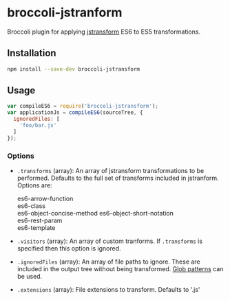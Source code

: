 # broccoli-jstranform

Broccoli plugin for applying [jstransform](https://github.com/facebook/jstransform)
ES6 to ES5 transformations.

## Installation

```bash
npm install --save-dev broccoli-jstransform
```

## Usage

```js
var compileES6 = require('broccoli-jstransform');
var applicationJs = compileES6(sourceTree, {
  ignoredFiles: [
    'foo/bar.js'
  ]
});
```

### Options

* `.transforms` (array): An array of jstransform transformations
  to be performed. Defaults to the full set of transforms included in jstranform.
  Options are:

  es6-arrow-function  
  es6-class  
  es6-object-concise-method
  es6-object-short-notation  
  es6-rest-param  
  es6-template
* `.visitors` (array): An array of custom tranforms. If `.transforms` is specified 
  then this option is ignored.
* `.ignoredFiles` (array): An array of file paths to ignore. These are included
  in the output tree without being transformed. [Glob patterns](https://github.com/isaacs/minimatch) 
  can be used.
* `.extensions` (array): File extensions to transform. Defaults to '.js'
